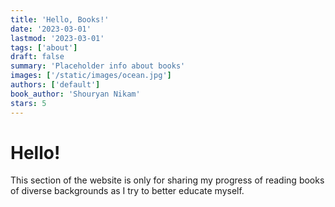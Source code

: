 ```yaml
---
title: 'Hello, Books!'
date: '2023-03-01'
lastmod: '2023-03-01'
tags: ['about']
draft: false
summary: 'Placeholder info about books'
images: ['/static/images/ocean.jpg']
authors: ['default']
book_author: 'Shouryan Nikam'
stars: 5
---
```


# Hello!

This section of the website is only for sharing my progress of reading books of diverse backgrounds as I try to better educate myself.
